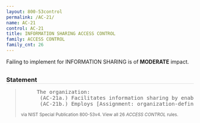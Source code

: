 ```yaml
---
layout: 800-53control
permalink: /AC-21/
name: AC-21
control: AC-21
title: INFORMATION SHARING ACCESS CONTROL
family: ACCESS CONTROL
family_cnt: 26
---
```

<p class="text-warning">Failing to implement for INFORMATION SHARING is of <b>MODERATE</b> impact.</p>

<h3 style="border-bottom:1px solid #ddd;margin:30px 0 8px 0;">Statement</h3>
<blockquote>
<pre>     The organization: 
      (AC-21a.) Facilitates information sharing by enabling authorized users to determine whether access authorizations assigned to the sharing partner match the access restrictions on the information for [Assignment: organization-defined information sharing circumstances where user discretion is required]; and 
      (AC-21b.) Employs [Assignment: organization-defined automated mechanisms or manual processes] to assist users in making information sharing/collaboration decisions. 
</pre>
<p><small>via NIST Special Publication 800-53v4. View all 26 <i>ACCESS CONTROL</i> rules. <a href="/cce/ssg/group/$Group_id"><span class="glyphicon glyphicon-link"></span></a> </small></p>
</blockquote>

